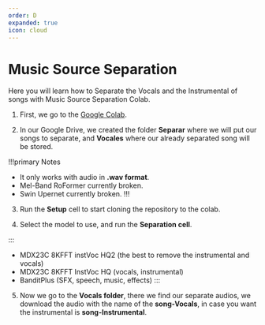 ```yaml
---
order: D
expanded: true
icon: cloud
---
```


# Music Source Separation
Here you will learn how to Separate the Vocals and the Instrumental of songs with Music Source Separation Colab.

1. First, we go to the [Google Colab](https://colab.research.google.com/github/Eddycrack864/Music-Source-Separation-Universal-Colab/blob/main/Music_Source_Separation_Universal_Colab.ipynb).

2. In our Google Drive, we created the folder **Separar** where we will put our songs to separate, and **Vocales** where our already separated song will be stored.

!!!primary Notes
- It only works with audio in **.wav format**.
- Mel-Band RoFormer currently broken.
- Swin Upernet currently broken.
!!!

3. Run the **Setup** cell to start cloning the repository to the colab.

4. Select the model to use, and run the **Separation cell**.

:::
- MDX23C 8KFFT instVoc HQ2 (the best to remove the instrumental and vocals)
- MDX23C 8KFFT InstVoc HQ (vocals, instrumental)
- BanditPlus (SFX, speech, music, effects)
:::

5. Now we go to the **Vocals folder**, there we find our separate audios, we download the audio with the name of the **song-Vocals**, in case you want the instrumental is **song-Instrumental**.
